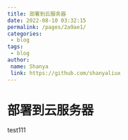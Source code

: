 ```yaml
---
title: 部署到云服务器
date: 2022-08-10 03:32:15
permalink: /pages/2a9ae1/
categories: 
 - blog
tags: 
 - blog
author: 
 name: Shanya
 link: https://github.com/shanyaliux
---
```



# 部署到云服务器

test111